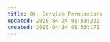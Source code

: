 ```yaml
---
title: 04. Service Permissions
updated: 2025-04-24 01:53:32Z
created: 2025-04-24 01:53:17Z
---
```


